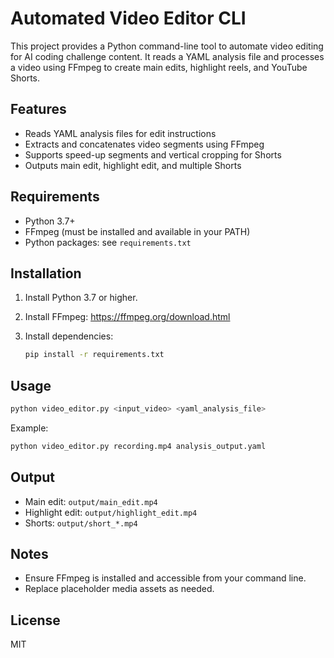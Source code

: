 # Automated Video Editor CLI

This project provides a Python command-line tool to automate video editing for AI coding challenge content. It reads a YAML analysis file and processes a video using FFmpeg to create main edits, highlight reels, and YouTube Shorts.

## Features

- Reads YAML analysis files for edit instructions
- Extracts and concatenates video segments using FFmpeg
- Supports speed-up segments and vertical cropping for Shorts
- Outputs main edit, highlight edit, and multiple Shorts

## Requirements

- Python 3.7+
- FFmpeg (must be installed and available in your PATH)
- Python packages: see `requirements.txt`

## Installation

1. Install Python 3.7 or higher.
2. Install FFmpeg: https://ffmpeg.org/download.html
3. Install dependencies:

   ```sh
   pip install -r requirements.txt
   ```

## Usage

```sh
python video_editor.py <input_video> <yaml_analysis_file>
```

Example:

```sh
python video_editor.py recording.mp4 analysis_output.yaml
```

## Output

- Main edit: `output/main_edit.mp4`
- Highlight edit: `output/highlight_edit.mp4`
- Shorts: `output/short_*.mp4`

## Notes

- Ensure FFmpeg is installed and accessible from your command line.
- Replace placeholder media assets as needed.

## License

MIT
